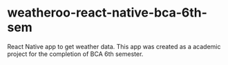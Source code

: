 # weatheroo-react-native-bca-6th-sem
React Native app to get weather data. This app was created as a academic project for the completion of BCA 6th semester.
